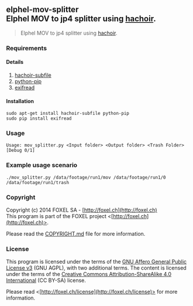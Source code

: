 ## elphel-mov-splitter<br />Elphel MOV to jp4 splitter using [hachoir](https://bitbucket.org/haypo/hachoir/).

>Elphel MOV to jp4 splitter using [hachoir](https://bitbucket.org/haypo/hachoir/).

### Requirements

#### Details

1. [hachoir-subfile](https://bitbucket.org/haypo/hachoir/wiki/hachoir-subfile)
2. [python-pip](https://pypi.python.org/pypi/pip)
3. [exifread](https://pypi.python.org/pypi/ExifRead)

#### Installation

    sudo apt-get install hachoir-subfile python-pip
    sudo pip install exifread

### Usage
    Usage: mov_splitter.py <Input folder> <Output folder> <Trash Folder> [Debug 0/1]

### Example usage scenario
    ./mov_splitter.py /data/footage/run1/mov /data/footage/run1/0 /data/footage/run1/trash

### Copyright

Copyright (c) 2014 FOXEL SA - [http://foxel.ch](http://foxel.ch)<br />
This program is part of the FOXEL project <[http://foxel.ch](http://foxel.ch)>.

Please read the [COPYRIGHT.md](COPYRIGHT.md) file for more information.


### License

This program is licensed under the terms of the
[GNU Affero General Public License v3](http://www.gnu.org/licenses/agpl.html)
(GNU AGPL), with two additional terms. The content is licensed under the terms
of the
[Creative Commons Attribution-ShareAlike 4.0 International](http://creativecommons.org/licenses/by-sa/4.0/)
(CC BY-SA) license.

Please read <[http://foxel.ch/license](http://foxel.ch/license)> for more
information.
